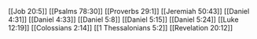 [[Job 20:5]]
[[Psalms 78:30]]
[[Proverbs 29:1]]
[[Jeremiah 50:43]]
[[Daniel 4:31]]
[[Daniel 4:33]]
[[Daniel 5:8]]
[[Daniel 5:15]]
[[Daniel 5:24]]
[[Luke 12:19]]
[[Colossians 2:14]]
[[1 Thessalonians 5:2]]
[[Revelation 20:12]]
